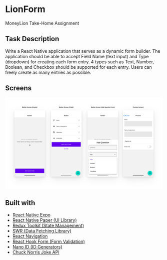 # LionForm
MoneyLion Take-Home Assignment

## Task Description
Write a React Native application that serves as a dynamic form builder. The application should be able to accept Field Name (text input) and Type (dropdown) for creating each form entry. 4 types such as Text, Number, Boolean, and Checkbox should be supported for each entry. Users can freely create as many entries as possible.

## Screens

![Builder Screen - Empty State](./assets/demo/screens.png)

## Built with

- [React Native Expo](https://expo.io/)
- [React Native Paper (UI Library)](https://callstack.github.io/react-native-paper/)
- [Redux Toolkit (State Management)](https://redux-toolkit.js.org/)
- [SWR (Data Fetching Library)](https://swr.vercel.app/)
- [React Navigation](https://reactnavigation.org/)
- [React Hook Form (Form Validation)](https://react-hook-form.com/)
- [Nano ID (ID Generators)](https://www.npmjs.com/package/nanoid)
- [Chuck Norris Joke API](https://api.chucknorris.io/)